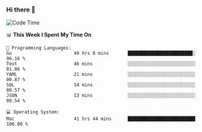 ### Hi there 👋

<!--
**CrazyCollin/crazycollin** is a ✨ _special_ ✨ repository because its `README.md` (this file) appears on your GitHub profile.

Here are some ideas to get you started:

- 🔭 I’m currently working on ...
- 🌱 I’m currently learning ...
- 👯 I’m looking to collaborate on ...
- 🤔 I’m looking for help with ...
- 💬 Ask me about ...
- 📫 How to reach me: ...
- 😄 Pronouns: ...
- ⚡ Fun fact: ...
-->

<!--START_SECTION:waka-->
![Code Time](http://img.shields.io/badge/Code%20Time-3%2C141%20hrs%2041%20mins-blue)

📊 **This Week I Spent My Time On** 

```text
💬 Programming Languages: 
Go                       40 hrs 8 mins       ████████████████████████░   96.16 % 
Text                     46 mins             ░░░░░░░░░░░░░░░░░░░░░░░░░   01.86 % 
YAML                     21 mins             ░░░░░░░░░░░░░░░░░░░░░░░░░   00.87 % 
SQL                      14 mins             ░░░░░░░░░░░░░░░░░░░░░░░░░   00.57 % 
JSON                     13 mins             ░░░░░░░░░░░░░░░░░░░░░░░░░   00.54 % 

💻 Operating System: 
Mac                      41 hrs 44 mins      █████████████████████████   100.00 % 
```


<!--END_SECTION:waka-->
